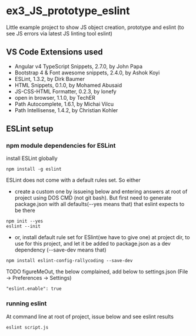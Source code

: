 # ex3_JS_prototype_eslint
Little example project to show JS object creation, prototype and eslint (to see JS errors via latest JS linting tool eslint)


## VS Code Extensions used
+ Angular v4 TypeScript Snippets, 2.7.0, by John Papa
+ Bootstrap 4 & Font awesome snippets, 2.4.0, by Ashok Koyi
+ ESLint, 1.3.2, by Dirk Baumer
+ HTML Snippets, 0.1.0, by Mohamed Abusaid
+ JS-CSS-HTML Formatter, 0.2.3, by lonefy
+ open in browser, 1.1.0, by TechER
+ Path Autocomplete, 1.6.1, by Michai Vilcu
+ Path Intellisense, 1.4.2, by Christian Kohler

## ESLint setup
### npm module dependencies for ESLint
install ESLint globally
```
npm install -g eslint
```
ESLint does not come with a default rules set. So either
+ create a custom one by issueing below and entering answers at root of project using DOS CMD (not git bash). But first need to generate package.json with all defaults(--yes means that) that eslint expects to be there
```
npm init --yes
eslint --init
```

+ or, install default rule set for ESlint(we have to give one) at project dir, to use for this project, and let it be added to package.json as a dev dependency (--save-dev means that)
```
npm install eslint-config-rallycoding --save-dev
```

TODO figureMeOut, the below complained, add below to settings.json  (File -> Preferences -> Settings)
```
"eslint.enable": true
```
### running eslint
At command line at root of project, issue below and see eslint results
```
eslint script.js
```